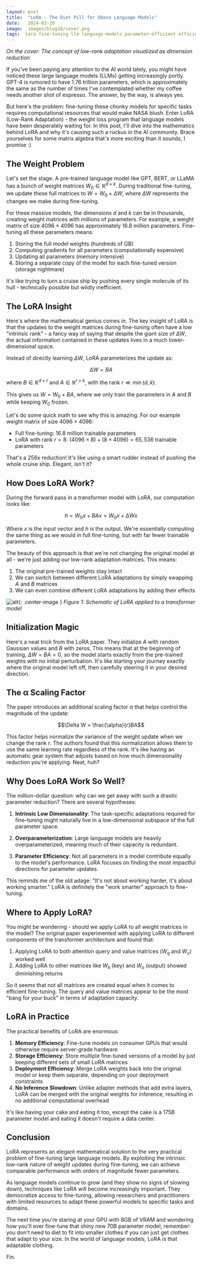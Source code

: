 ```yaml
---
layout: post
title:  "LoRA - The Diet Pill for Obese Language Models"
date:   2024-03-20
image:  images/blog16/cover.png
tags:  lora fine-tuning llm language-models parameter-efficient efficient-training
---
```

*On the cover: The concept of low-rank adaptation visualized as dimension reduction*

If you've been paying any attention to the AI world lately, you might have noticed these large language models (LLMs) getting increasingly portly. GPT-4 is rumored to have 1.76 trillion parameters, which is approximately the same as the number of times I've contemplated whether my coffee needs another shot of espresso. The answer, by the way, is always yes.

But here's the problem: fine-tuning these chonky models for specific tasks requires computational resources that would make NASA blush. Enter LoRA (Low-Rank Adaptation) - the weight loss program that language models have been desperately waiting for. In this post, I'll dive into the mathematics behind LoRA and why it's causing such a ruckus in the AI community. Brace yourselves for some matrix algebra that's more exciting than it sounds, I promise :)

## The Weight Problem

Let's set the stage. A pre-trained language model like GPT, BERT, or LLaMA has a bunch of weight matrices $W_0 \in \mathbb{R}^{d \times k}$. During traditional fine-tuning, we update these full matrices to $W = W_0 + \Delta W$, where $\Delta W$ represents the changes we make during fine-tuning.

For these massive models, the dimensions $d$ and $k$ can be in thousands, creating weight matrices with millions of parameters. For example, a weight matrix of size $4096 \times 4096$ has approximately 16.8 million parameters. Fine-tuning all these parameters means:
1. Storing the full model weights (hundreds of GB)
2. Computing gradients for all parameters (computationally expensive)
3. Updating all parameters (memory intensive)
4. Storing a separate copy of the model for each fine-tuned version (storage nightmare)

It's like trying to turn a cruise ship by pushing every single molecule of its hull - technically possible but wildly inefficient.

## The LoRA Insight

Here's where the mathematical genius comes in. The key insight of LoRA is that the updates to the weight matrices during fine-tuning often have a low "intrinsic rank" - a fancy way of saying that despite the giant size of $\Delta W$, the actual information contained in these updates lives in a much lower-dimensional space.

Instead of directly learning $\Delta W$, LoRA parameterizes the update as:

$$\Delta W = BA$$

where $B \in \mathbb{R}^{d \times r}$ and $A \in \mathbb{R}^{r \times k}$, with the rank $r \ll \min(d, k)$.

This gives us $W = W_0 + BA$, where we only train the parameters in $A$ and $B$ while keeping $W_0$ frozen. 

Let's do some quick math to see why this is amazing. For our example weight matrix of size $4096 \times 4096$:
- Full fine-tuning: 16.8 million trainable parameters
- LoRA with rank $r = 8$: $(4096 \times 8) + (8 \times 4096) = 65,536$ trainable parameters

That's a 256x reduction! It's like using a smart rudder instead of pushing the whole cruise ship. Elegant, isn't it?

## How Does LoRA Work?

During the forward pass in a transformer model with LoRA, our computation looks like:

$$h = W_0 x + BAx = W_0 x + \Delta W x$$

Where $x$ is the input vector and $h$ is the output. We're essentially computing the same thing as we would in full fine-tuning, but with far fewer trainable parameters.

The beauty of this approach is that we're not changing the original model at all - we're just adding our low-rank adaptation matrices. This means:
1. The original pre-trained weights stay intact
2. We can switch between different LoRA adaptations by simply swapping $A$ and $B$ matrices
3. We can even combine different LoRA adaptations by adding their effects

![alt](/images/blog16/lora_diagram.png){: .center-image }
*Figure 1: Schematic of LoRA applied to a transformer model*

## Initialization Magic

Here's a neat trick from the LoRA paper. They initialize $A$ with random Gaussian values and $B$ with zeros. This means that at the beginning of training, $\Delta W = BA = 0$, so the model starts exactly from the pre-trained weights with no initial perturbation. It's like starting your journey exactly where the original model left off, then carefully steering it in your desired direction.

## The α Scaling Factor

The paper introduces an additional scaling factor $\alpha$ that helps control the magnitude of the update:

$$\Delta W = \frac{\alpha}{r}BA$$

This factor helps normalize the variance of the weight update when we change the rank $r$. The authors found that this normalization allows them to use the same learning rate regardless of the rank. It's like having an automatic gear system that adjusts based on how much dimensionality reduction you're applying. Neat, huh?

## Why Does LoRA Work So Well?

The million-dollar question: why can we get away with such a drastic parameter reduction? There are several hypotheses:

1. **Intrinsic Low Dimensionality**: The task-specific adaptations required for fine-tuning might naturally live in a low-dimensional subspace of the full parameter space.

2. **Overparameterization**: Large language models are heavily overparameterized, meaning much of their capacity is redundant.

3. **Parameter Efficiency**: Not all parameters in a model contribute equally to the model's performance. LoRA focuses on finding the most impactful directions for parameter updates.

This reminds me of the old adage: "It's not about working harder, it's about working smarter." LoRA is definitely the "work smarter" approach to fine-tuning.

## Where to Apply LoRA?

You might be wondering - should we apply LoRA to all weight matrices in the model? The original paper experimented with applying LoRA to different components of the transformer architecture and found that:

1. Applying LoRA to both attention query and value matrices ($W_q$ and $W_v$) worked well
2. Adding LoRA to other matrices like $W_k$ (key) and $W_o$ (output) showed diminishing returns

So it seems that not all matrices are created equal when it comes to efficient fine-tuning. The query and value matrices appear to be the most "bang for your buck" in terms of adaptation capacity.

## LoRA in Practice

The practical benefits of LoRA are enormous:
1. **Memory Efficiency**: Fine-tune models on consumer GPUs that would otherwise require server-grade hardware
2. **Storage Efficiency**: Store multiple fine-tuned versions of a model by just keeping different sets of small LoRA matrices
3. **Deployment Efficiency**: Merge LoRA weights back into the original model or keep them separate, depending on your deployment constraints
4. **No Inference Slowdown**: Unlike adapter methods that add extra layers, LoRA can be merged with the original weights for inference, resulting in no additional computational overhead

It's like having your cake and eating it too, except the cake is a 175B parameter model and eating it doesn't require a data center.

## Conclusion

LoRA represents an elegant mathematical solution to the very practical problem of fine-tuning large language models. By exploiting the intrinsic low-rank nature of weight updates during fine-tuning, we can achieve comparable performance with orders of magnitude fewer parameters.

As language models continue to grow (and they show no signs of slowing down), techniques like LoRA will become increasingly important. They democratize access to fine-tuning, allowing researchers and practitioners with limited resources to adapt these powerful models to specific tasks and domains.

The next time you're staring at your GPU with 8GB of VRAM and wondering how you'll ever fine-tune that shiny new 70B parameter model, remember: you don't need to diet to fit into smaller clothes if you can just get clothes that adapt to your size. In the world of language models, LoRA is that adaptable clothing.

Fin. 